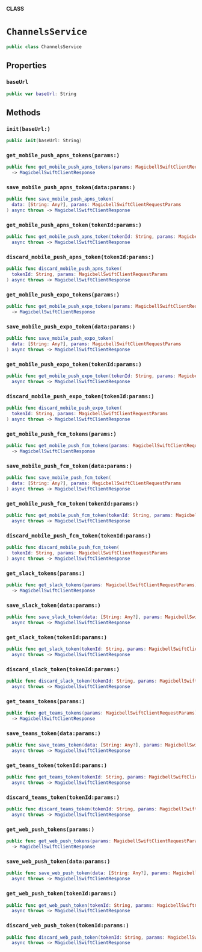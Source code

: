 **CLASS**

# `ChannelsService`

```swift
public class ChannelsService
```

## Properties
### `baseUrl`

```swift
public var baseUrl: String
```

## Methods
### `init(baseUrl:)`

```swift
public init(baseUrl: String)
```

### `get_mobile_push_apns_tokens(params:)`

```swift
public func get_mobile_push_apns_tokens(params: MagicbellSwiftClientRequestParams) async throws
  -> MagicbellSwiftClientResponse
```

### `save_mobile_push_apns_token(data:params:)`

```swift
public func save_mobile_push_apns_token(
  data: [String: Any?], params: MagicbellSwiftClientRequestParams
) async throws -> MagicbellSwiftClientResponse
```

### `get_mobile_push_apns_token(tokenId:params:)`

```swift
public func get_mobile_push_apns_token(tokenId: String, params: MagicbellSwiftClientRequestParams)
  async throws -> MagicbellSwiftClientResponse
```

### `discard_mobile_push_apns_token(tokenId:params:)`

```swift
public func discard_mobile_push_apns_token(
  tokenId: String, params: MagicbellSwiftClientRequestParams
) async throws -> MagicbellSwiftClientResponse
```

### `get_mobile_push_expo_tokens(params:)`

```swift
public func get_mobile_push_expo_tokens(params: MagicbellSwiftClientRequestParams) async throws
  -> MagicbellSwiftClientResponse
```

### `save_mobile_push_expo_token(data:params:)`

```swift
public func save_mobile_push_expo_token(
  data: [String: Any?], params: MagicbellSwiftClientRequestParams
) async throws -> MagicbellSwiftClientResponse
```

### `get_mobile_push_expo_token(tokenId:params:)`

```swift
public func get_mobile_push_expo_token(tokenId: String, params: MagicbellSwiftClientRequestParams)
  async throws -> MagicbellSwiftClientResponse
```

### `discard_mobile_push_expo_token(tokenId:params:)`

```swift
public func discard_mobile_push_expo_token(
  tokenId: String, params: MagicbellSwiftClientRequestParams
) async throws -> MagicbellSwiftClientResponse
```

### `get_mobile_push_fcm_tokens(params:)`

```swift
public func get_mobile_push_fcm_tokens(params: MagicbellSwiftClientRequestParams) async throws
  -> MagicbellSwiftClientResponse
```

### `save_mobile_push_fcm_token(data:params:)`

```swift
public func save_mobile_push_fcm_token(
  data: [String: Any?], params: MagicbellSwiftClientRequestParams
) async throws -> MagicbellSwiftClientResponse
```

### `get_mobile_push_fcm_token(tokenId:params:)`

```swift
public func get_mobile_push_fcm_token(tokenId: String, params: MagicbellSwiftClientRequestParams)
  async throws -> MagicbellSwiftClientResponse
```

### `discard_mobile_push_fcm_token(tokenId:params:)`

```swift
public func discard_mobile_push_fcm_token(
  tokenId: String, params: MagicbellSwiftClientRequestParams
) async throws -> MagicbellSwiftClientResponse
```

### `get_slack_tokens(params:)`

```swift
public func get_slack_tokens(params: MagicbellSwiftClientRequestParams) async throws
  -> MagicbellSwiftClientResponse
```

### `save_slack_token(data:params:)`

```swift
public func save_slack_token(data: [String: Any?], params: MagicbellSwiftClientRequestParams)
  async throws -> MagicbellSwiftClientResponse
```

### `get_slack_token(tokenId:params:)`

```swift
public func get_slack_token(tokenId: String, params: MagicbellSwiftClientRequestParams)
  async throws -> MagicbellSwiftClientResponse
```

### `discard_slack_token(tokenId:params:)`

```swift
public func discard_slack_token(tokenId: String, params: MagicbellSwiftClientRequestParams)
  async throws -> MagicbellSwiftClientResponse
```

### `get_teams_tokens(params:)`

```swift
public func get_teams_tokens(params: MagicbellSwiftClientRequestParams) async throws
  -> MagicbellSwiftClientResponse
```

### `save_teams_token(data:params:)`

```swift
public func save_teams_token(data: [String: Any?], params: MagicbellSwiftClientRequestParams)
  async throws -> MagicbellSwiftClientResponse
```

### `get_teams_token(tokenId:params:)`

```swift
public func get_teams_token(tokenId: String, params: MagicbellSwiftClientRequestParams)
  async throws -> MagicbellSwiftClientResponse
```

### `discard_teams_token(tokenId:params:)`

```swift
public func discard_teams_token(tokenId: String, params: MagicbellSwiftClientRequestParams)
  async throws -> MagicbellSwiftClientResponse
```

### `get_web_push_tokens(params:)`

```swift
public func get_web_push_tokens(params: MagicbellSwiftClientRequestParams) async throws
  -> MagicbellSwiftClientResponse
```

### `save_web_push_token(data:params:)`

```swift
public func save_web_push_token(data: [String: Any?], params: MagicbellSwiftClientRequestParams)
  async throws -> MagicbellSwiftClientResponse
```

### `get_web_push_token(tokenId:params:)`

```swift
public func get_web_push_token(tokenId: String, params: MagicbellSwiftClientRequestParams)
  async throws -> MagicbellSwiftClientResponse
```

### `discard_web_push_token(tokenId:params:)`

```swift
public func discard_web_push_token(tokenId: String, params: MagicbellSwiftClientRequestParams)
  async throws -> MagicbellSwiftClientResponse
```

